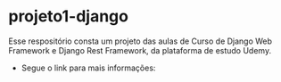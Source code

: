 # projeto1-django

Esse respositório consta um projeto das aulas de Curso de Django Web Framework e Django Rest Framework, da plataforma de estudo Udemy.

- Segue o link para mais informações:

[Professor Luiz Miranda]:(https://www.udemy.com/course/curso-de-django-web-framework-com-python-html-e-css/learn/lecture/29695748?start=420#overview)
